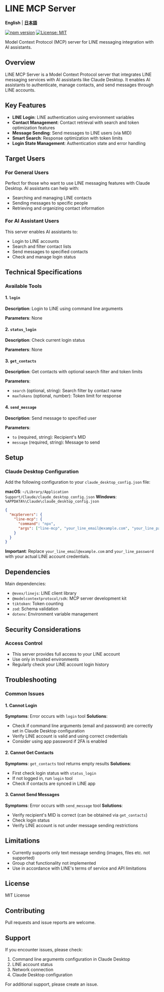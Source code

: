 # LINE MCP Server

**English** | **[日本語](README_JP.md)**

[![npm version](https://badge.fury.io/js/line-mcp.svg)](https://www.npmjs.com/package/line-mcp)
[![License: MIT](https://img.shields.io/badge/License-MIT-yellow.svg)](https://opensource.org/licenses/MIT)

Model Context Protocol (MCP) server for LINE messaging integration with AI assistants.

## Overview

LINE MCP Server is a Model Context Protocol server that integrates LINE messaging services with AI assistants like Claude Desktop. It enables AI assistants to authenticate, manage contacts, and send messages through LINE accounts.

## Key Features

- **LINE Login**: LINE authentication using environment variables
- **Contact Management**: Contact retrieval with search and token optimization features
- **Message Sending**: Send messages to LINE users (via MID)
- **Smart Search**: Response optimization with token limits
- **Login State Management**: Authentication state and error handling

## Target Users

### For General Users
Perfect for those who want to use LINE messaging features with Claude Desktop. AI assistants can help with:

- Searching and managing LINE contacts
- Sending messages to specific people
- Retrieving and organizing contact information

### For AI Assistant Users
This server enables AI assistants to:

- Login to LINE accounts
- Search and filter contact lists
- Send messages to specified contacts
- Check and manage login status

## Technical Specifications

### Available Tools

#### 1. `login`
**Description**: Login to LINE using command line arguments

**Parameters**: None

#### 2. `status_login`
**Description**: Check current login status

**Parameters**: None

#### 3. `get_contacts`
**Description**: Get contacts with optional search filter and token limits

**Parameters**:
- `search` (optional, string): Search filter by contact name
- `maxTokens` (optional, number): Token limit for response

#### 4. `send_message`
**Description**: Send message to specified user

**Parameters**:
- `to` (required, string): Recipient's MID
- `message` (required, string): Message to send

## Setup

### Claude Desktop Configuration

Add the following configuration to your `claude_desktop_config.json` file:

**macOS**: `~/Library/Application Support/Claude/claude_desktop_config.json`
**Windows**: `%APPDATA%\Claude\claude_desktop_config.json`

```json
{
  "mcpServers": {
    "line-mcp": {
      "command": "npx",
      "args": ["line-mcp", "your_line_email@example.com", "your_line_password"]
    }
  }
}
```

**Important**: Replace `your_line_email@example.com` and `your_line_password` with your actual LINE account credentials.

## Dependencies

Main dependencies:
- `@evex/linejs`: LINE client library
- `@modelcontextprotocol/sdk`: MCP server development kit
- `tiktoken`: Token counting
- `zod`: Schema validation
- `dotenv`: Environment variable management

## Security Considerations

### Access Control
- This server provides full access to your LINE account
- Use only in trusted environments
- Regularly check your LINE account login history

## Troubleshooting

### Common Issues

#### 1. Cannot Login
**Symptoms**: Error occurs with `login` tool
**Solutions**:
- Check if command line arguments (email and password) are correctly set in Claude Desktop configuration
- Verify LINE account is valid and using correct credentials
- Consider using app password if 2FA is enabled

#### 2. Cannot Get Contacts
**Symptoms**: `get_contacts` tool returns empty results
**Solutions**:
- First check login status with `status_login`
- If not logged in, run `login` tool
- Check if contacts are synced in LINE app

#### 3. Cannot Send Messages
**Symptoms**: Error occurs with `send_message` tool
**Solutions**:
- Verify recipient's MID is correct (can be obtained via `get_contacts`)
- Check login status
- Verify LINE account is not under message sending restrictions

## Limitations

- Currently supports only text message sending (images, files etc. not supported)
- Group chat functionality not implemented
- Use in accordance with LINE's terms of service and API limitations

## License

MIT License

## Contributing

Pull requests and issue reports are welcome.

## Support

If you encounter issues, please check:
1. Command line arguments configuration in Claude Desktop
2. LINE account status
3. Network connection
4. Claude Desktop configuration

For additional support, please create an issue.
